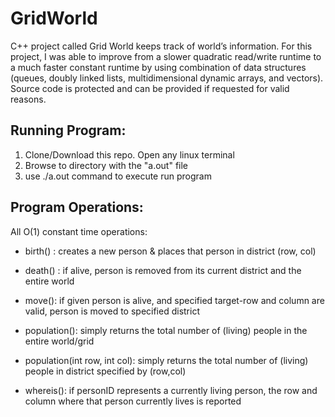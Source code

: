 # GridWorld


C++ project called Grid World keeps track of world’s information. For this project, I was able to improve from a slower quadratic read/write runtime to a much faster constant runtime by using combination of data structures (queues, doubly linked lists, multidimensional dynamic arrays, and vectors). Source code is protected and can be provided if requested for valid reasons.


## Running Program:

1) Clone/Download this repo. Open any linux terminal
2) Browse to directory with the "a.out" file 
3) use ./a.out command to execute run program

## Program Operations:

All O(1) constant time operations:

- birth() : creates a new person & places that person in district (row, col) 

- death() : if alive, person is removed from its current district and the entire world

- move(): if given person is alive, and specified target-row and column are valid, person is moved to specified district

- population(): simply returns the total number of (living) people in the entire world/grid

- population(int row, int col): simply returns the total number of (living) people in district specified by (row,col)

- whereis(): if personID represents a currently living person, the row and column where that person currently lives is reported 


